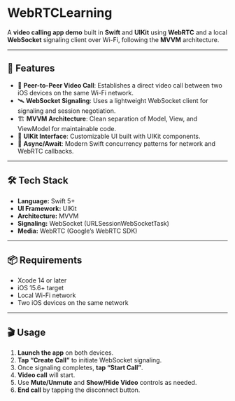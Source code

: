 # WebRTCLearning

A **video calling app demo** built in **Swift** and **UIKit** using **WebRTC** and a local **WebSocket** signaling client over Wi-Fi, following the **MVVM** architecture.

---

## 🚀 Features

* 🔗 **Peer-to-Peer Video Call**: Establishes a direct video call between two iOS devices on the same Wi-Fi network.
* 🛰️ **WebSocket Signaling**: Uses a lightweight WebSocket client for signaling and session negotiation.
* 🏗️ **MVVM Architecture**: Clean separation of Model, View, and ViewModel for maintainable code.
* 🎨 **UIKit Interface**: Customizable UI built with UIKit components.
* 🔄 **Async/Await**: Modern Swift concurrency patterns for network and WebRTC callbacks.

---

## 🛠️ Tech Stack

* **Language:** Swift 5+
* **UI Framework:** UIKit
* **Architecture:** MVVM
* **Signaling:** WebSocket (URLSessionWebSocketTask)
* **Media:** WebRTC (Google’s WebRTC SDK)

---

## 📦 Requirements

* Xcode 14 or later
* iOS 15.6+ target
* Local Wi-Fi network
* Two iOS devices on the same network

---



## 🎬 Usage

1. **Launch the app** on both devices.
2. **Tap “Create Call”** to initiate WebSocket signaling.
3. Once signaling completes, **tap “Start Call”**.
4. **Video call** will start.
5. Use **Mute/Unmute** and **Show/Hide Video** controls as needed.
6. **End call** by tapping the disconnect button.

